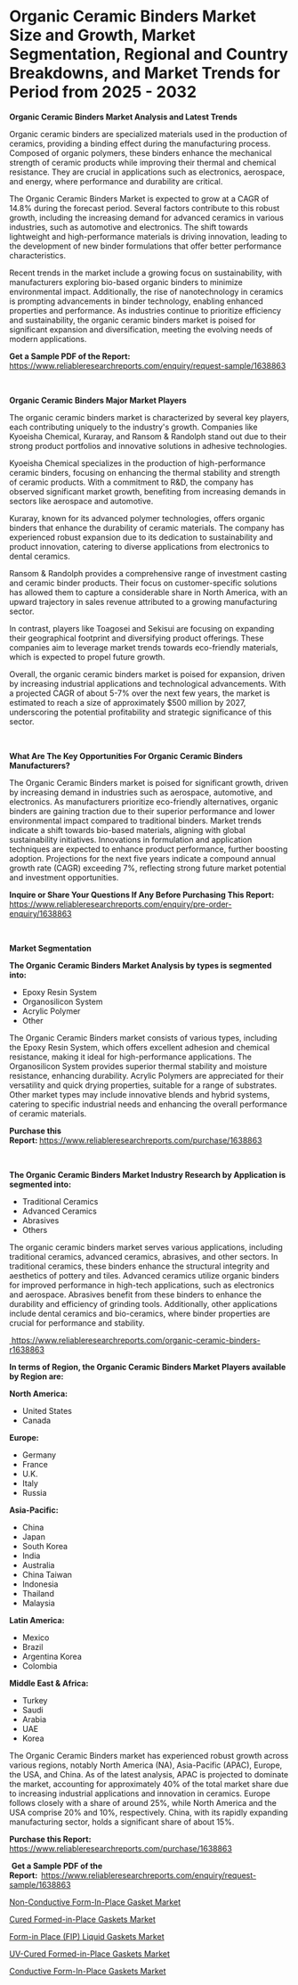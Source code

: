 <p><h1>Organic Ceramic Binders Market Size and Growth, Market Segmentation, Regional and Country Breakdowns, and Market Trends for Period from 2025 -  2032</h1></p><p><strong>Organic Ceramic Binders Market Analysis and Latest Trends</strong></p>
<p><p>Organic ceramic binders are specialized materials used in the production of ceramics, providing a binding effect during the manufacturing process. Composed of organic polymers, these binders enhance the mechanical strength of ceramic products while improving their thermal and chemical resistance. They are crucial in applications such as electronics, aerospace, and energy, where performance and durability are critical.</p><p>The Organic Ceramic Binders Market is expected to grow at a CAGR of 14.8% during the forecast period. Several factors contribute to this robust growth, including the increasing demand for advanced ceramics in various industries, such as automotive and electronics. The shift towards lightweight and high-performance materials is driving innovation, leading to the development of new binder formulations that offer better performance characteristics.</p><p>Recent trends in the market include a growing focus on sustainability, with manufacturers exploring bio-based organic binders to minimize environmental impact. Additionally, the rise of nanotechnology in ceramics is prompting advancements in binder technology, enabling enhanced properties and performance. As industries continue to prioritize efficiency and sustainability, the organic ceramic binders market is poised for significant expansion and diversification, meeting the evolving needs of modern applications.</p></p>
<p><strong>Get a Sample PDF of the Report:&nbsp;</strong> <a href="https://www.reliableresearchreports.com/enquiry/request-sample/1638863?utm_campaign=33&utm_medium=2&utm_source=Github&utm_content=ia&utm_term=01022025&utm_id=organic-ceramic-binders">https://www.reliableresearchreports.com/enquiry/request-sample/1638863</a></p>
<p>&nbsp;</p>
<p><strong>Organic Ceramic Binders Major Market Players</strong></p>
<p><p>The organic ceramic binders market is characterized by several key players, each contributing uniquely to the industry's growth. Companies like Kyoeisha Chemical, Kuraray, and Ransom & Randolph stand out due to their strong product portfolios and innovative solutions in adhesive technologies.</p><p>Kyoeisha Chemical specializes in the production of high-performance ceramic binders, focusing on enhancing the thermal stability and strength of ceramic products. With a commitment to R&D, the company has observed significant market growth, benefiting from increasing demands in sectors like aerospace and automotive.</p><p>Kuraray, known for its advanced polymer technologies, offers organic binders that enhance the durability of ceramic materials. The company has experienced robust expansion due to its dedication to sustainability and product innovation, catering to diverse applications from electronics to dental ceramics.</p><p>Ransom & Randolph provides a comprehensive range of investment casting and ceramic binder products. Their focus on customer-specific solutions has allowed them to capture a considerable share in North America, with an upward trajectory in sales revenue attributed to a growing manufacturing sector.</p><p>In contrast, players like Toagosei and Sekisui are focusing on expanding their geographical footprint and diversifying product offerings. These companies aim to leverage market trends towards eco-friendly materials, which is expected to propel future growth.</p><p>Overall, the organic ceramic binders market is poised for expansion, driven by increasing industrial applications and technological advancements. With a projected CAGR of about 5-7% over the next few years, the market is estimated to reach a size of approximately $500 million by 2027, underscoring the potential profitability and strategic significance of this sector.</p></p>
<p>&nbsp;</p>
<p><strong>What Are The Key Opportunities For Organic Ceramic Binders Manufacturers?</strong></p>
<p><p>The Organic Ceramic Binders market is poised for significant growth, driven by increasing demand in industries such as aerospace, automotive, and electronics. As manufacturers prioritize eco-friendly alternatives, organic binders are gaining traction due to their superior performance and lower environmental impact compared to traditional binders. Market trends indicate a shift towards bio-based materials, aligning with global sustainability initiatives. Innovations in formulation and application techniques are expected to enhance product performance, further boosting adoption. Projections for the next five years indicate a compound annual growth rate (CAGR) exceeding 7%, reflecting strong future market potential and investment opportunities.</p></p>
<p><strong>Inquire or Share Your Questions If Any Before Purchasing This Report:</strong> <a href="https://www.reliableresearchreports.com/enquiry/pre-order-enquiry/1638863?utm_campaign=33&utm_medium=2&utm_source=Github&utm_content=ia&utm_term=01022025&utm_id=organic-ceramic-binders">https://www.reliableresearchreports.com/enquiry/pre-order-enquiry/1638863</a></p>
<p>&nbsp;</p>
<p><strong>Market Segmentation</strong></p>
<p><strong>The Organic Ceramic Binders Market Analysis by types is segmented into:</strong></p>
<p><ul><li>Epoxy Resin System</li><li>Organosilicon System</li><li>Acrylic Polymer</li><li>Other</li></ul></p>
<p><p>The Organic Ceramic Binders market consists of various types, including the Epoxy Resin System, which offers excellent adhesion and chemical resistance, making it ideal for high-performance applications. The Organosilicon System provides superior thermal stability and moisture resistance, enhancing durability. Acrylic Polymers are appreciated for their versatility and quick drying properties, suitable for a range of substrates. Other market types may include innovative blends and hybrid systems, catering to specific industrial needs and enhancing the overall performance of ceramic materials.</p></p>
<p><strong>Purchase this Report:&nbsp;</strong><a href="https://www.reliableresearchreports.com/purchase/1638863?utm_campaign=33&utm_medium=2&utm_source=Github&utm_content=ia&utm_term=01022025&utm_id=organic-ceramic-binders">https://www.reliableresearchreports.com/purchase/1638863</a></p>
<p>&nbsp;</p>
<p><strong>The Organic Ceramic Binders Market Industry Research by Application is segmented into:</strong></p>
<p><ul><li>Traditional Ceramics</li><li>Advanced Ceramics</li><li>Abrasives</li><li>Others</li></ul></p>
<p><p>The organic ceramic binders market serves various applications, including traditional ceramics, advanced ceramics, abrasives, and other sectors. In traditional ceramics, these binders enhance the structural integrity and aesthetics of pottery and tiles. Advanced ceramics utilize organic binders for improved performance in high-tech applications, such as electronics and aerospace. Abrasives benefit from these binders to enhance the durability and efficiency of grinding tools. Additionally, other applications include dental ceramics and bio-ceramics, where binder properties are crucial for performance and stability.</p></p>
<p><a href="https://www.reliableresearchreports.com/organic-ceramic-binders-r1638863?utm_campaign=33&utm_medium=2&utm_source=Github&utm_content=ia&utm_term=01022025&utm_id=organic-ceramic-binders">&nbsp;https://www.reliableresearchreports.com/organic-ceramic-binders-r1638863</a></p>
<p><strong>In terms of Region, the Organic Ceramic Binders Market Players available by Region are:</strong></p>
<p>
    <p> <strong> North America: </strong>
        <ul>
            <li>United States</li>
            <li>Canada</li>
        </ul>
        </p> 
    <p> <strong> Europe: </strong>
        <ul>
            <li>Germany</li>
            <li>France</li>
            <li>U.K.</li>
            <li>Italy</li>
            <li>Russia</li>
        </ul>
        </p> 
    <p> <strong> Asia-Pacific: </strong>
        <ul>
            <li>China</li>
            <li>Japan</li>
            <li>South Korea</li>
            <li>India</li>
            <li>Australia</li>
            <li>China Taiwan</li>
            <li>Indonesia</li>
            <li>Thailand</li>
            <li>Malaysia</li>
        </ul>
        </p> 
    <p> <strong> Latin America: </strong>
        <ul>
            <li>Mexico</li>
            <li>Brazil</li>
            <li>Argentina Korea</li>
            <li>Colombia</li>
        </ul>
        </p> 
    <p> <strong> Middle East & Africa: </strong>
        <ul>
            <li>Turkey</li>
            <li>Saudi</li>
            <li>Arabia</li>
            <li>UAE</li>
            <li>Korea</li>
        </ul>
    </p>
    </p>
<p><p>The Organic Ceramic Binders market has experienced robust growth across various regions, notably North America (NA), Asia-Pacific (APAC), Europe, the USA, and China. As of the latest analysis, APAC is projected to dominate the market, accounting for approximately 40% of the total market share due to increasing industrial applications and innovation in ceramics. Europe follows closely with a share of around 25%, while North America and the USA comprise 20% and 10%, respectively. China, with its rapidly expanding manufacturing sector, holds a significant share of about 15%.</p></p>
<p><strong>Purchase this Report: </strong><a href="https://www.reliableresearchreports.com/purchase/1638863?utm_campaign=33&utm_medium=2&utm_source=Github&utm_content=ia&utm_term=01022025&utm_id=organic-ceramic-binders">https://www.reliableresearchreports.com/purchase/1638863</a></p>
<p>&nbsp;<strong>Get a Sample PDF of the Report:&nbsp;&nbsp;</strong><a href="https://www.reliableresearchreports.com/enquiry/request-sample/1638863?utm_campaign=33&utm_medium=2&utm_source=Github&utm_content=ia&utm_term=01022025&utm_id=organic-ceramic-binders">https://www.reliableresearchreports.com/enquiry/request-sample/1638863</a></p>
<p><strong></strong></p>
<p><p><a href="https://github.com/osbornrdaflalo/Market-Research-Report-List-1/blob/main/non-conductive-form-in-place-gasket-market.md?utm_campaign=33&utm_medium=2&utm_source=Github&utm_content=ia&utm_term=01022025&utm_id=organic-ceramic-binders">Non-Conductive Form-In-Place Gasket Market</a></p><p><a href="https://github.com/kimberjam0i/Market-Research-Report-List-1/blob/main/cured-formed-in-place-gaskets-market.md?utm_campaign=33&utm_medium=2&utm_source=Github&utm_content=ia&utm_term=01022025&utm_id=organic-ceramic-binders">Cured Formed-in-Place Gaskets Market</a></p><p><a href="https://github.com/lashaunm5st/Market-Research-Report-List-1/blob/main/form-in-place-fip-liquid-gaskets-market.md?utm_campaign=33&utm_medium=2&utm_source=Github&utm_content=ia&utm_term=01022025&utm_id=organic-ceramic-binders">Form-in Place (FIP) Liquid Gaskets Market</a></p><p><a href="https://github.com/ElviraLeka1962/Market-Research-Report-List-1/blob/main/uv-cured-formed-in-place-gaskets-market.md?utm_campaign=33&utm_medium=2&utm_source=Github&utm_content=ia&utm_term=01022025&utm_id=organic-ceramic-binders">UV-Cured Formed-in-Place Gaskets Market</a></p><p><a href="https://github.com/antonioc6hal/Market-Research-Report-List-1/blob/main/conductive-form-in-place-gaskets-market.md?utm_campaign=33&utm_medium=2&utm_source=Github&utm_content=ia&utm_term=01022025&utm_id=organic-ceramic-binders">Conductive Form-In-Place Gaskets Market</a></p></p>